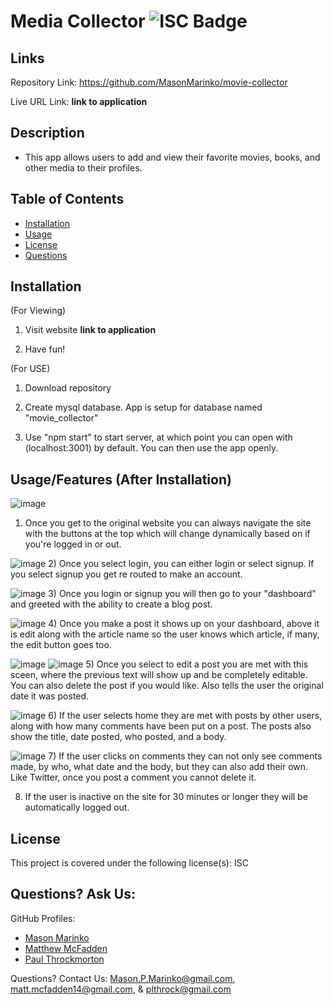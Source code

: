 # Media Collector ![ISC Badge](https://img.shields.io/badge/License-ISC-brightgreen)

## Links

Repository Link: https://github.com/MasonMarinko/movie-collector

Live URL Link: **link to application**

## Description
- This app allows users to add and view their favorite movies, books, and other media to their profiles.

## Table of Contents
* [Installation](#installation)
* [Usage](#usage)
* [License](#license)
* [Questions](#questions)


## Installation
(For Viewing)

1. Visit website **link to application**

2. Have fun!

(For USE)
1. Download repository

2. Create mysql database. App is setup for database named "movie_collector"

3. Use "npm start" to start server, at which point you can open with (localhost:3001) by default. You can then use the app openly.

## Usage/Features (After Installation)

![image](./readme_screenshots/main_page.png)
1) Once you get to the original website you can always navigate the site with the buttons at the top which will change dynamically based on if you're logged in or out.

![image](./readme_screenshots/login_signup_page.png)
2) Once you select login, you can either login or select signup. If you select signup you get re routed to make an account.

![image](./readme_screenshots/logged_in_create_post.png)
3) Once you login or signup you will then go to your "dashboard" and greeted with the ability to create a blog post.

![image](./readme_screenshots/posted_message.png)
4) Once you make a post it shows up on your dashboard, above it is edit along with the article name so the user knows which article, if many, the edit button goes too.

![image](./readme_screenshots/edit_post.png)
![image](./readme_screenshots/updated_post.png)
5) Once you select to edit a post you are met with this sceen, where the previous text will show up and be completely editable. You can also delete the post if you would like. Also tells the user the original date it was posted.

![image](./readme_screenshots/home_page.png)
6) If the user selects home they are met with posts by other users, along with how many comments have been put on a post. The posts also show the title, date posted, who posted, and a body.

![image](./readme_screenshots/comment_made.png)
7) If the user clicks on comments they can not only see comments made, by who, what date and the body, but they can also add their own. Like Twitter, once you post a comment you cannot delete it.

8) If the user is inactive on the site for 30 minutes or longer they will be automatically logged out.

## License
This project is covered under the following license(s):
ISC

## Questions? Ask Us:

GitHub Profiles:

- [Mason Marinko](https://github.com/masonmarinko)
- [Matthew McFadden](https://github.com/MatthewMcFadden)
- [Paul Throckmorton](https://github.com/siwel20)


Questions? Contact Us:
  <Mason.P.Marinko@gmail.com>, <matt.mcfadden14@gmail.com>, & <plthrock@gmail.com>